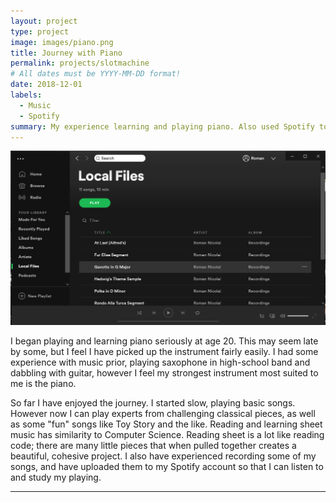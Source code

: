 ```yaml
---
layout: project
type: project
image: images/piano.png
title: Journey with Piano
permalink: projects/slotmachine
# All dates must be YYYY-MM-DD format!
date: 2018-12-01
labels:
  - Music
  - Spotify
summary: My experience learning and playing piano. Also used Spotify to help organize and study the music.
---
```


<img class="ui image" src="../images/localfiles.PNG">
      

I began playing and learning piano seriously at age 20. This may seem late by some, but I feel I have picked up the instrument fairly easily. I had some experience with music prior, playing saxophone in high-school band and dabbling with guitar, however I feel my strongest instrument most suited to me is the piano.

So far I have enjoyed the journey. I started slow, playing basic songs. However now I can play experts from challenging classical pieces, as well as some "fun" songs like Toy Story and the like. Reading and learning sheet music has similarity to Computer Science. Reading sheet is a lot like reading code; there are many little pieces that when pulled together creates a beautiful, cohesive project. I also have experienced recording some of my songs, and have uploaded them to my Spotify account so that I can listen to and study my playing.


***************************************************************************************


